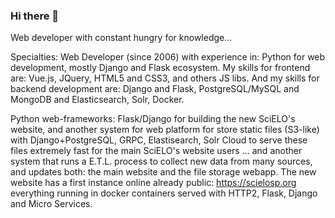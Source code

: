 ### Hi there 👋

<!--
**jamilatta/jamilatta** is a ✨ _special_ ✨ repository because its `README.md` (this file) appears on your GitHub profile.

Here are some ideas to get you started:

- 🔭 I’m currently working on ...
- 🌱 I’m currently learning ...
- 👯 I’m looking to collaborate on ...
- 🤔 I’m looking for help with ...
- 💬 Ask me about ...
- 📫 How to reach me: ...
- 😄 Pronouns: ...
- ⚡ Fun fact: ...
-->

Web developer with constant hungry for knowledge...

Specialties: Web Developer (since 2006) with experience in: Python for web development, mostly Django and Flask ecosystem. My skills for frontend are: Vue.js, JQuery, HTML5 and CSS3, and others JS libs. And my skills for backend development are: Django and Flask, PostgreSQL/MySQL and MongoDB and Elasticsearch, Solr, Docker.

Python web-frameworks: Flask/Django for building the new SciELO's website, and another system for web platform for store static files (S3-like) with Django+PostgreSQL, GRPC, Elastisearch, Solr Cloud to serve these files extremely fast for the main SciELO's website users ... and another system that runs a E.T.L. process to collect new data from many sources, and updates both: the main website and the file storage webapp. The new website has a first instance online already public: https://scielosp.org everything running in docker containers served with HTTP2, Flask, Django and Micro Services.
